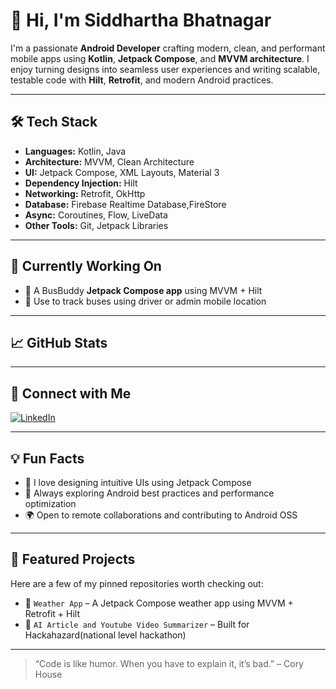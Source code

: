 # 👋 Hi, I'm Siddhartha Bhatnagar

I'm a passionate **Android Developer** crafting modern, clean, and performant mobile apps using **Kotlin**, **Jetpack Compose**, and **MVVM architecture**. I enjoy turning designs into seamless user experiences and writing scalable, testable code with **Hilt**, **Retrofit**, and modern Android practices.

---

## 🛠️ Tech Stack

- **Languages:** Kotlin, Java
- **Architecture:** MVVM, Clean Architecture
- **UI:** Jetpack Compose, XML Layouts, Material 3
- **Dependency Injection:** Hilt
- **Networking:** Retrofit, OkHttp
- **Database:** Firebase Realtime Database,FireStore
- **Async:** Coroutines, Flow, LiveData
- **Other Tools:** Git, Jetpack Libraries

---

## 🚀 Currently Working On

- 📱 A BusBuddy **Jetpack Compose app** using MVVM + Hilt
- 🔧 Use to track buses using driver or admin mobile location

---

## 📈 GitHub Stats



---

## 🔗 Connect with Me

[![LinkedIn](https://img.shields.io/badge/LinkedIn-blue?style=for-the-badge&logo=linkedin&logoColor=white)]([https://linkedin.com/in/yourlinkedin](https://www.linkedin.com/in/siddhartha-bhatnagar-89992027b/))

---

## 💡 Fun Facts

- 🎨 I love designing intuitive UIs using Jetpack Compose
- 🧠 Always exploring Android best practices and performance optimization
- 🌍 Open to remote collaborations and contributing to Android OSS

---

## 📌 Featured Projects

Here are a few of my pinned repositories worth checking out:

- 🔄 `Weather App` – A Jetpack Compose weather app using MVVM + Retrofit + Hilt
- 🧭 `AI Article and Youtube Video Summarizer` – Built for Hackahazard(national level hackathon)

---

> “Code is like humor. When you have to explain it, it’s bad.” – Cory House


